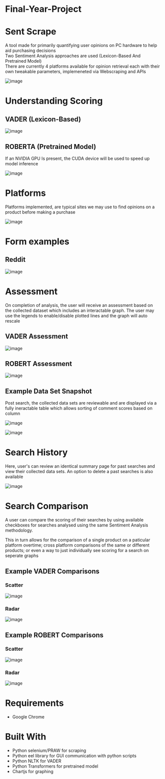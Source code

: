 # Final-Year-Project

# Sent Scrape

A tool made for primarily quantifying user opinions on PC hardware to help aid purchasing decisions  
Two Sentiment Analysis approaches are used (Lexicon-Based And Pretrained Model)  
There are currently 4 platforms available for opinion retrieval each with their own tweakable parameters, implemeneted via Webscraping and APIs  

![image](https://user-images.githubusercontent.com/77795437/201180710-688bd3ae-bc17-4424-b624-1ed042fc6e7f.png)

# Understanding Scoring

## VADER (Lexicon-Based)
![image](https://user-images.githubusercontent.com/77795437/201168914-93dc8fc9-4c7a-4f17-a658-68ad3e83495f.png)
## ROBERTA (Pretrained Model)
If an NVIDIA GPU Is present, the CUDA device will be used to speed up model inference

![image](https://user-images.githubusercontent.com/77795437/201169078-3e8129cd-2471-4070-8d3d-069dc80e8edf.png)

# Platforms 

Platforms implemented, are typical sites we may use to find opinions on a product before making a purchase

![image](https://user-images.githubusercontent.com/77795437/201179855-24270606-0b0b-4776-ab38-edb85d51061c.png)

# Form examples

## Reddit 

![image](https://user-images.githubusercontent.com/77795437/231742056-92d5028d-2eb2-472e-bca9-e6a842a9b71d.png)


# Assessment

On completion of analysis, the user will receive an assessment based on the collected dataset which includes an interactable graph. The user may use the legends to enable/disable plotted lines and the graph will auto rescale

## VADER Assessment
![image](https://user-images.githubusercontent.com/77795437/231743024-057585f0-bdab-45be-a253-219981c883e6.png)

## ROBERT Assessment
![image](https://user-images.githubusercontent.com/77795437/231742803-1ad4215a-0369-4e19-a3b0-ec6a80483cfd.png)

## Example Data Set Snapshot

Post search, the collected data sets are reviewable and are displayed via a fully ineractable table which allows sorting of comment scores based on column

![image](https://user-images.githubusercontent.com/77795437/201177609-8ddc76ce-3d57-420a-a473-c4ddf874a339.png)

![image](https://user-images.githubusercontent.com/77795437/201179369-68d74e4a-a7b2-4e22-86a3-469a7d3010e0.png)

# Search History 

Here, user's can review an identical summary page for past searches and view their collected data sets. An option to delete a past searches is also available 

![image](https://user-images.githubusercontent.com/77795437/231743230-34ff185f-224a-46c9-a43a-b117cc231209.png)

# Search Comparison

A user can compare the scoring of their searches by using available checkboxes for searches analysed using the same Sentiment Analysis methodology.  

This in turn allows for the comparison of a single product on a paticular platform overtime; cross platform comparisons of the same or different products; or even a way to just individually see scoring for a search on seperate graphs

## Example VADER Comparisons

### Scatter

![image](https://user-images.githubusercontent.com/77795437/231744381-3866c4dc-1912-487d-9977-833f0e6954e1.png)

### Radar

![image](https://user-images.githubusercontent.com/77795437/198905383-44118c29-0813-4ae7-8c87-9435268abbfa.png)

## Example ROBERT Comparisons

### Scatter

![image](https://user-images.githubusercontent.com/77795437/231744998-5b47425c-4957-484c-93d5-7f57cc5e5f84.png)

### Radar

![image](https://user-images.githubusercontent.com/77795437/231745242-f7d753ad-f8da-438a-81e6-8a026dc855bb.png)

# Requirements
- Google Chrome

# Built With

- Python selenium/PRAW for scraping
- Python eel library for GUI communication with python scripts
- Python NLTK for VADER 
- Python Transformers for pretrained model
- Chartjs for graphing
